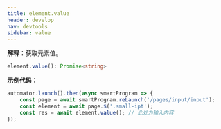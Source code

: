 ```yaml
---
title: element.value
header: develop
nav: devtools
sidebar: value
---
```


**解释**：获取元素值。

```ts
element.value(): Promise<string>
```

**示例代码：**

```js
automator.launch().then(async smartProgram => {
    const page = await smartProgram.reLaunch('/pages/input/input');
    const element = await page.$('.small-ipt');
    const res = await element.value(); // 此处为输入内容
});
```

